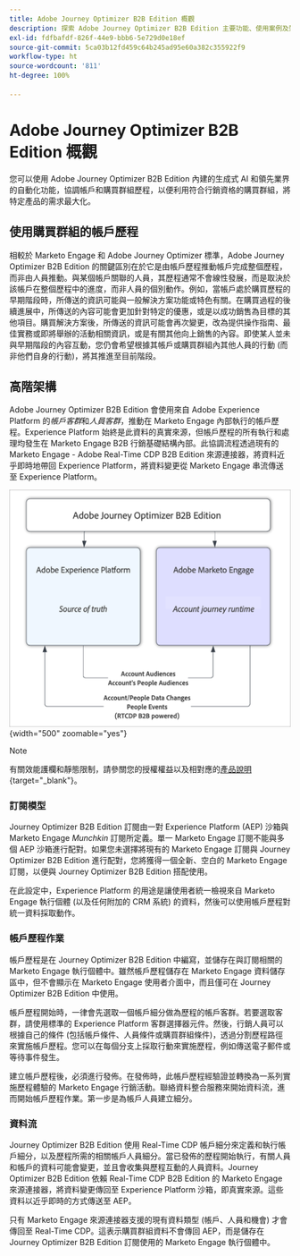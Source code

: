 ```yaml
---
title: Adobe Journey Optimizer B2B Edition 概觀
description: 探索 Adobe Journey Optimizer B2B Edition 主要功能、使用案例及架構。
exl-id: fdfbafdf-826f-44e9-bbb6-5e729d0e18ef
source-git-commit: 5ca03b12fd459c64b245ad95e60a382c355922f9
workflow-type: ht
source-wordcount: '811'
ht-degree: 100%

---
```


# Adobe Journey Optimizer B2B Edition 概觀

您可以使用 Adobe Journey Optimizer B2B Edition 內建的生成式 AI 和領先業界的自動化功能，協調帳戶和購買群組歷程，以便利用符合行銷資格的購買群組，將特定產品的需求最大化。

## 使用購買群組的帳戶歷程

相較於 Marketo Engage 和 Adobe Journey Optimizer 標準，Adobe Journey Optimizer B2B Edition 的關鍵區別在於它是由帳戶歷程推動帳戶完成整個歷程，而非由人員推動。與某個帳戶關聯的人員，其歷程通常不會線性發展，而是取決於該帳戶在整個歷程中的進度，而非人員的個別動作。例如，當帳戶處於購買歷程的早期階段時，所傳送的資訊可能與一般解決方案功能或特色有關。在購買過程的後續進展中，所傳送的內容可能會更加針對特定的優惠，或是以成功銷售為目標的其他項目。購買解決方案後，所傳送的資訊可能會再次變更，改為提供操作指南、最佳實務或即將舉辦的活動相關資訊，或是有關其他向上銷售的內容。即使某人並未與早期階段的內容互動，您仍會希望根據其帳戶或購買群組內其他人員的行動 (而非他們自身的行動)，將其推進至目前階段。

## 高階架構

Adobe Journey Optimizer B2B Edition 會使用來自 Adobe Experience Platform 的&#x200B;_帳戶客群_&#x200B;和&#x200B;_人員客群_，推動在 Marketo Engage 內部執行的帳戶歷程。Experience Platform 始終是此資料的真實來源，但帳戶歷程的所有執行和處理均發生在 Marketo Engage B2B 行銷基礎結構內部。此協調流程透過現有的 Marketo Engage - Adobe Real-Time CDP B2B Edition 來源連接器，將資料近乎即時地帶回 Experience Platform，將資料變更從 Marketo Engage 串流傳送至 Experience Platform。

![高階資料架構](./assets/high-level-data-architecture.png){width="500" zoomable="yes"}

>[!NOTE]
>
>有關效能護欄和靜態限制，請參關您的授權權益以及相對應的[產品說明](https://helpx.adobe.com/tw/legal/product-descriptions/adobe-journey-optimizer-b2b.html){target="_blank"}。

### 訂閱模型

Journey Optimizer B2B Edition 訂閱由一對 Experience Platform (AEP) 沙箱與 Marketo Engage _Munchkin_ 訂閱所定義。單一 Marketo Engage 訂閱不能與多個 AEP 沙箱進行配對。如果您未選擇將現有的 Marketo Engage 訂閱與 Journey Optimizer B2B Edition 進行配對，您將獲得一個全新、空白的 Marketo Engage 訂閱，以便與 Journey Optimizer B2B Edition 搭配使用。

在此設定中，Experience Platform 的用途是讓使用者統一檢視來自 Marketo Engage 執行個體 (以及任何附加的 CRM 系統) 的資料，然後可以使用帳戶歷程對統一資料採取動作。

### 帳戶歷程作業

帳戶歷程是在 Journey Optimizer B2B Edition 中編寫，並儲存在與訂閱相關的 Marketo Engage 執行個體中。雖然帳戶歷程儲存在 Marketo Engage 資料儲存區中，但不會顯示在 Marketo Engage 使用者介面中，而且僅可在 Journey Optimizer B2B Edition 中使用。

帳戶歷程開始時，一律會先選取一個帳戶細分做為歷程的帳戶客群。若要選取客群，請使用標準的 Experience Platform 客群選擇器元件。然後，行銷人員可以根據自己的條件 (包括帳戶條件、人員條件或購買群組條件)，透過分割歷程路徑來實施帳戶歷程。您可以在每個分支上採取行動來實施歷程，例如傳送電子郵件或等待事件發生。

建立帳戶歷程後，必須進行發佈。在發佈時，此帳戶歷程經驗證並轉換為一系列實施歷程體驗的 Marketo Engage 行銷活動。聯絡資料整合服務來開始資料流，進而開始帳戶歷程作業。第一步是為帳戶人員建立細分。

### 資料流

Journey Optimizer B2B Edition 使用 Real-Time CDP 帳戶細分來定義和執行帳戶細分，以及歷程所需的相關帳戶人員細分。當已發佈的歷程開始執行，有關人員和帳戶的資料可能會變更，並且會收集與歷程互動的人員資料。Journey Optimizer B2B Edition 依賴 Real-Time CDP B2B Edition 的 Marketo Engage 來源連接器，將資料變更傳回至 Experience Platform 沙箱，即真實來源。這些資料以近乎即時的方式傳送至 AEP。

只有 Marketo Engage 來源連接器支援的現有資料類型 (帳戶、人員和機會) 才會傳回至 Real-Time CDP。這表示購買群組資料不會傳回 AEP，而是儲存在 Journey Optimizer B2B Edition 訂閱使用的 Marketo Engage 執行個體中。
